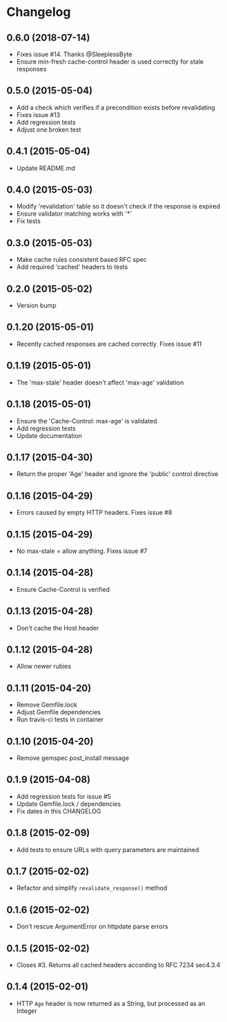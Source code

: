 # Changelog

##  0.6.0 (2018-07-14)

  * Fixes issue #14. Thanks @SleeplessByte
  * Ensure min-fresh cache-control header is used correctly for stale responses

##  0.5.0 (2015-05-04)

  * Add a check which verifies if a precondition exists before revalidating
  * Fixes issue #13
  * Add regression tests
  * Adjust one broken test

##  0.4.1 (2015-05-04)

  * Update README.md

##  0.4.0 (2015-05-03)

  * Modify 'revalidation' table so it doesn't check if the response is expired
  * Ensure validator matching works with '*'
  * Fix tests

##  0.3.0 (2015-05-03)

  * Make cache rules consistent based RFC spec
  * Add required 'cached' headers to tests

##  0.2.0 (2015-05-02)

  * Version bump

##  0.1.20 (2015-05-01)

  * Recently cached responses are cached correctly. Fixes issue #11

##  0.1.19 (2015-05-01)

  * The 'max-stale' header doesn't affect 'max-age' validation

##  0.1.18 (2015-05-01)

  * Ensure the 'Cache-Control: max-age' is validated
  * Add regression tests
  * Update documentation

## 0.1.17 (2015-04-30)

  * Return the proper 'Age' header and ignore the 'public' control directive

## 0.1.16 (2015-04-29)

  * Errors caused by empty HTTP headers. Fixes issue #8

## 0.1.15 (2015-04-29)

  * No max-stale = allow anything. Fixes issue #7

## 0.1.14 (2015-04-28)

  * Ensure Cache-Control is verified

## 0.1.13 (2015-04-28)

  * Don't cache the Host header

## 0.1.12 (2015-04-28)

  * Allow newer rubies

## 0.1.11 (2015-04-20)

  * Remove Gemfile.lock
  * Adjust Gemfile dependencies
  * Run travis-ci tests in container

## 0.1.10 (2015-04-20)

  * Remove gemspec post_install message

## 0.1.9 (2015-04-08)

  * Add regression tests for issue #5
  * Update Gemfile.lock / dependencies
  * Fix dates in this CHANGELOG

## 0.1.8 (2015-02-09)

  * Add tests to ensure URLs with query parameters are maintained

## 0.1.7 (2015-02-02)

  * Refactor and simplify `revalidate_response()` method

## 0.1.6 (2015-02-02)

  * Don't rescue ArgumentError on httpdate parse errors

## 0.1.5 (2015-02-02)

  * Closes #3. Returns all cached headers according to RFC 7234 sec4.3.4

## 0.1.4 (2015-02-01)

  * HTTP `Age` header is now returned as a String, but processed as an Integer
